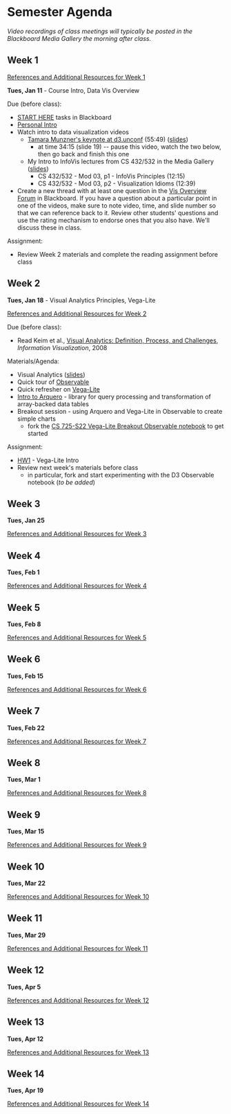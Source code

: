 # Semester Agenda

*Video recordings of class meetings will typically be posted in the Blackboard Media Gallery the morning after class.*

## Week 1

[References and Additional Resources for Week 1](resources.md#week-1)

**Tues, Jan 11** - Course Intro, Data Vis Overview

Due (before class):
* [START HERE](https://www.blackboard.odu.edu/webapps/blackboard/content/listContentEditable.jsp?content_id=_10496528_1&course_id=_394424_1&mode=reset) tasks in Blackboard
* [Personal Intro](https://www.blackboard.odu.edu/webapps/discussionboard/do/forum?action=list_threads&course_id=_394424_1&nav=discussion_board_entry&conf_id=_457380_1&forum_id=_495686_1)
* Watch intro to data visualization videos
  * [Tamara Munzner's keynote at d3.unconf](https://www.youtube.com/watch?v=jVC6SQS23ak) (55:49) ([slides](https://www.cs.ubc.ca/~tmm/talks/minicourse14/vad15d3unconf.pdf))
     * at time 34:15 (slide 19) -- pause this video, watch the two below, then go back and finish this one
  * My Intro to InfoVis lectures from CS 432/532 in the Media Gallery ([slides](https://docs.google.com/presentation/d/1dnKwKgOAWQ37QzHXxbbIZ-J4R8KYFO4Ss12VFkit-wA/edit?usp=sharing))
    * CS 432/532 - Mod 03, p1 - InfoVis Principles (12:15)
    * CS 432/532 - Mod 03, p2 - Visualization Idioms (12:39)
* Create a new thread with at least one question in the [Vis Overview Forum](https://www.blackboard.odu.edu/webapps/discussionboard/do/forum?action=list_threads&course_id=_394424_1&nav=discussion_board_entry&conf_id=_457380_1&forum_id=_517326_1) in Blackboard. If you have a question about a particular point in one of the videos, make sure to note video, time, and slide number so that we can reference back to it. Review other students' questions and use the rating mechanism to endorse ones that you also have. We'll discuss these in class.

Assignment:
* Review Week 2 materials and complete the reading assignment before class

## Week 2
**Tues, Jan 18** - Visual Analytics Principles, Vega-Lite 

[References and Additional Resources for Week 2](resources.md#week-2)

Due (before class):
* Read Keim et al., [Visual Analytics: Definition, Process, and Challenges](https://d-nb.info/1098134664/34), *Information Visualization*, 2008

Materials/Agenda:
* Visual Analytics ([slides](https://docs.google.com/presentation/d/1-P6DoGLG0CkWuQUfgqJ3MZSJoxZPF_HuX3WkK7fBQEQ/edit#slide=id.g92989c8d88_0_0))
* Quick tour of [Observable](https://observablehq.com/@observablehq/a-taste-of-observable)
* Quick refresher on [Vega-Lite](https://observablehq.com/collection/@observablehq/observable-for-vega-lite)
* [Intro to Arquero](https://observablehq.com/@uwdata/introducing-arquero) - library for query processing and transformation of array-backed data tables
* Breakout session - using Arquero and Vega-Lite in Observable to create simple charts
   * fork the [CS 725-S22 Vega-Lite Breakout Observable notebook](https://observablehq.com/@weiglemc/cs-725-s22-vega-lite-breakout-notebook) to get started

Assignment: 
* [HW1](HW1.md) - Vega-Lite Intro
* Review next week's materials before class
   * in particular, fork and start experimenting with the D3 Observable notebook (*to be added*)

## Week 3
**Tues, Jan 25**

[References and Additional Resources for Week 3](resources.md#week-3)


## Week 4
**Tues, Feb 1**

[References and Additional Resources for Week 4](resources.md#week-4)


## Week 5
**Tues, Feb 8**

[References and Additional Resources for Week 5](resources.md#week-5)

## Week 6
**Tues, Feb 15**

[References and Additional Resources for Week 6](resources.md#week-6)


## Week 7
**Tues, Feb 22**

[References and Additional Resources for Week 7](resources.md#week-7)


## Week 8
**Tues, Mar 1**

[References and Additional Resources for Week 8](resources.md#week-8)

## Week 9
**Tues, Mar 15**

[References and Additional Resources for Week 9](resources.md#week-9)

## Week 10
**Tues, Mar 22**

[References and Additional Resources for Week 10](resources.md#week-10)

## Week 11
**Tues, Mar 29**

[References and Additional Resources for Week 11](resources.md#week-11)

## Week 12
**Tues, Apr 5**

[References and Additional Resources for Week 12](resources.md#week-12)

## Week 13
**Tues, Apr 12**

[References and Additional Resources for Week 13](resources.md#week-13)

## Week 14
**Tues, Apr 19**

[References and Additional Resources for Week 14](resources.md#week-14)
